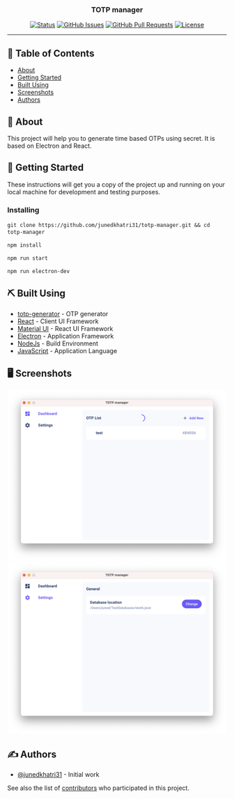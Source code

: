 <h3 align="center">TOTP manager</h3>

<div align="center">

[![Status](https://img.shields.io/badge/status-active-success.svg)]()
[![GitHub Issues](https://img.shields.io/github/issues/junedkhatri31/totp-manager.svg)](https://github.com/junedkhatri31/totp-manager/issues)
[![GitHub Pull Requests](https://img.shields.io/github/issues-pr/junedkhatri31/totp-manager.svg)](https://github.com/junedkhatri31/totp-manager/pulls)
[![License](https://img.shields.io/badge/license-MIT-blue.svg)](/LICENSE)

</div>

---

## 📝 Table of Contents

- [About](#about)
- [Getting Started](#getting_started)
- [Built Using](#built_using)
- [Screenshots](#screenshots)
- [Authors](#authors)

## 🧐 About <a name = "about"></a>
<p>
This project will help you to generate time based OTPs using secret. It is based on Electron and React.
</p>

## 🏁 Getting Started <a name = "getting_started"></a>

These instructions will get you a copy of the project up and running on your local machine for development and testing purposes.

### Installing

```
git clone https://github.com/junedkhatri31/totp-manager.git && cd totp-manager
```
```
npm install
```
```
npm run start
```
```
npm run electron-dev
```

## ⛏️ Built Using <a name = "built_using"></a>

- [totp-generator](https://github.com/bellstrand/totp-generator) - OTP generator
- [React](http://reactjs.org/) - Client UI Framework
- [Material UI](https://material-ui.com/) - React UI Framework
- [Electron](https://www.electronjs.org/) - Application Framework
- [NodeJs](https://nodejs.org/en/) - Build Environment
- [JavaScript](https://www.javascript.com/) - Application Language


## 🖥️ Screenshots <a name="screenshots"></a>
![dashboard](./docs/images/dashboard.png)
![settings](./docs/images/settings.png)


## ✍️ Authors <a name = "authors"></a>

- [@junedkhatri31](https://github.com/junedkhatri31) - Initial work

See also the list of [contributors](https://github.com/junedkhatri31/totp-manager/contributors) who participated in this project.
